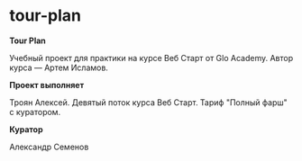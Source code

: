 # tour-plan

<b>Tour Plan</b>

Учебный проект для практики на курсе Веб Старт от Glo Academy. Автор курса — Артем Исламов.


<b>Проект выполняет</b>

Троян Алексей. Девятый поток курса Веб Старт. Тариф "Полный фарш" с куратором.


<b>Куратор</b>

Александр Семенов
